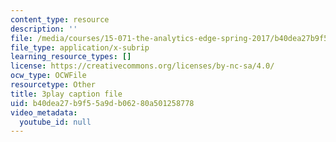 ```yaml
---
content_type: resource
description: ''
file: /media/courses/15-071-the-analytics-edge-spring-2017/b40dea27b9f55a9db06280a501258778_EtlZAMQ2gc.vtt
file_type: application/x-subrip
learning_resource_types: []
license: https://creativecommons.org/licenses/by-nc-sa/4.0/
ocw_type: OCWFile
resourcetype: Other
title: 3play caption file
uid: b40dea27-b9f5-5a9d-b062-80a501258778
video_metadata:
  youtube_id: null
---
```

